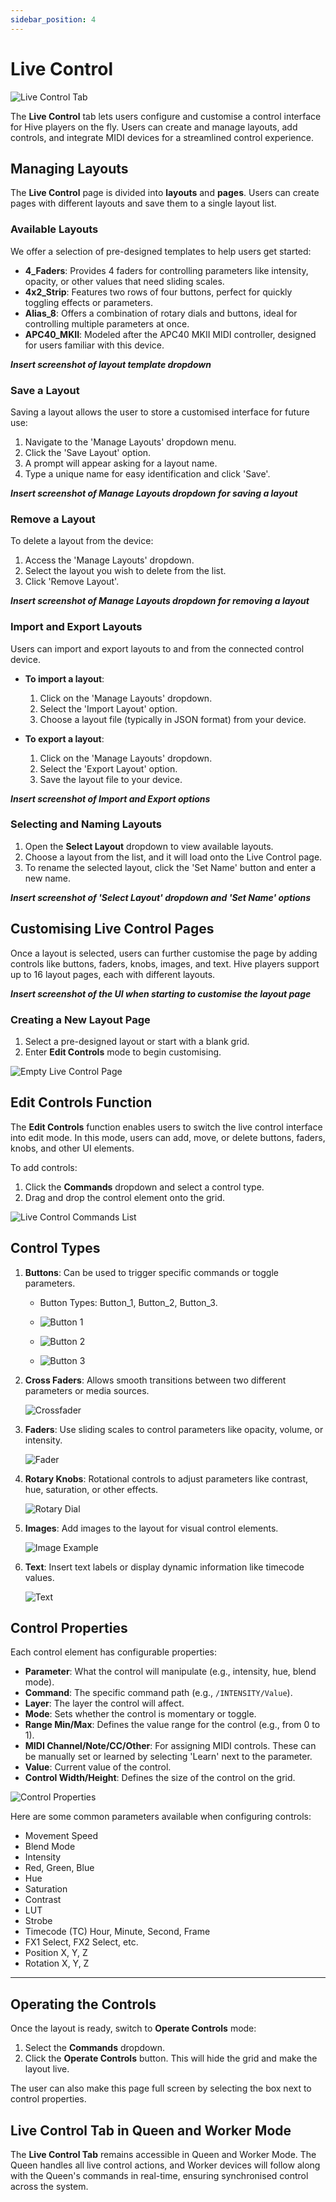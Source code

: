 ```yaml
---
sidebar_position: 4
---
```


# Live Control

![Live Control Tab](\img\user-manual\5-play\play-livec-media\live-control-mainpage.png)

The **Live Control** tab lets users configure and customise a control interface for Hive players on the fly. Users can create and manage layouts, add controls, and integrate MIDI devices for a streamlined control experience.

## Managing Layouts

The **Live Control** page is divided into **layouts** and **pages**. Users can create pages with different layouts and save them to a single layout list.

### Available Layouts

We offer a selection of pre-designed templates to help users get started:

- **4_Faders**: Provides 4 faders for controlling parameters like intensity, opacity, or other values that need sliding scales.
- **4x2_Strip**: Features two rows of four buttons, perfect for quickly toggling effects or parameters.
- **Alias_8**: Offers a combination of rotary dials and buttons, ideal for controlling multiple parameters at once.
- **APC40_MKII**: Modeled after the APC40 MKII MIDI controller, designed for users familiar with this device.

**_Insert screenshot of layout template dropdown_**

### Save a Layout

Saving a layout allows the user to store a customised interface for future use:

1. Navigate to the 'Manage Layouts' dropdown menu.
2. Click the 'Save Layout' option.
3. A prompt will appear asking for a layout name.
4. Type a unique name for easy identification and click 'Save'.

**_Insert screenshot of Manage Layouts dropdown for saving a layout_**

### Remove a Layout

To delete a layout from the device:

1. Access the 'Manage Layouts' dropdown.
2. Select the layout you wish to delete from the list.
3. Click 'Remove Layout'.

**_Insert screenshot of Manage Layouts dropdown for removing a layout_**

### Import and Export Layouts

Users can import and export layouts to and from the connected control device.

- **To import a layout**:
  1. Click on the 'Manage Layouts' dropdown.
  2. Select the 'Import Layout' option.
  3. Choose a layout file (typically in JSON format) from your device.

- **To export a layout**:
  1. Click on the 'Manage Layouts' dropdown.
  2. Select the 'Export Layout' option.
  3. Save the layout file to your device.

**_Insert screenshot of Import and Export options_**

### Selecting and Naming Layouts

1. Open the **Select Layout** dropdown to view available layouts.
2. Choose a layout from the list, and it will load onto the Live Control page.
3. To rename the selected layout, click the 'Set Name' button and enter a new name.

**_Insert screenshot of 'Select Layout' dropdown and 'Set Name' options_**

## Customising Live Control Pages

Once a layout is selected, users can further customise the page by adding controls like buttons, faders, knobs, images, and text. Hive players support up to 16 layout pages, each with different layouts.

**_Insert screenshot of the UI when starting to customise the layout page_**

### Creating a New Layout Page

1. Select a pre-designed layout or start with a blank grid.
2. Enter **Edit Controls** mode to begin customising.

![Empty Live Control Page](\img\user-manual\5-play\play-livec-media\live-crontrol-edit.png)

## Edit Controls Function

The **Edit Controls** function enables users to switch the live control interface into edit mode. In this mode, users can add, move, or delete buttons, faders, knobs, and other UI elements.

To add controls:
1. Click the **Commands** dropdown and select a control type.
2. Drag and drop the control element onto the grid.

![Live Control Commands List](\img\user-manual\5-play\play-livec-media\commands.png)

## Control Types

1. **Buttons**: Can be used to trigger specific commands or toggle parameters.
   - Button Types: Button_1, Button_2, Button_3.

   - ![Button 1](\img\user-manual\5-play\play-livec-media\apc_40_button1_fg.png) 
   - ![Button 2](\img\user-manual\5-play\play-livec-media\apc_40_button2_fg.png) 
   - ![Button 3](\img\user-manual\5-play\play-livec-media\apc_40_button3_fg.png)
   
2. **Cross Faders**: Allows smooth transitions between two different parameters or media sources.
   
   ![Crossfader](\img\user-manual\5-play\play-livec-media\apc_40_cross_fader_bg.jpg)

3. **Faders**: Use sliding scales to control parameters like opacity, volume, or intensity.
   
   ![Fader](\img\user-manual\5-play\play-livec-media\apc_40_fader_bg.jpg)

4. **Rotary Knobs**: Rotational controls to adjust parameters like contrast, hue, saturation, or other effects.
   
   ![Rotary Dial](\img\user-manual\5-play\play-livec-media\apc_40_knob_fg.png)

5. **Images**: Add images to the layout for visual control elements.
   
   ![Image Example](\img\user-manual\5-play\play-livec-media\hive_logo.png)

6. **Text**: Insert text labels or display dynamic information like timecode values.
   
   ![Text](\img\user-manual\5-play\play-livec-media\text.png)

## Control Properties

Each control element has configurable properties:

- **Parameter**: What the control will manipulate (e.g., intensity, hue, blend mode).
- **Command**: The specific command path (e.g., `/INTENSITY/Value`).
- **Layer**: The layer the control will affect.
- **Mode**: Sets whether the control is momentary or toggle.
- **Range Min/Max**: Defines the value range for the control (e.g., from 0 to 1).
- **MIDI Channel/Note/CC/Other**: For assigning MIDI controls. These can be manually set or learned by selecting 'Learn' next to the parameter.
- **Value**: Current value of the control.
- **Control Width/Height**: Defines the size of the control on the grid.

![Control Properties](\img\user-manual\5-play\play-livec-media\control_proerties.png)

Here are some common parameters available when configuring controls:

- Movement Speed
- Blend Mode
- Intensity
- Red, Green, Blue
- Hue
- Saturation
- Contrast
- LUT
- Strobe
- Timecode (TC) Hour, Minute, Second, Frame
- FX1 Select, FX2 Select, etc.
- Position X, Y, Z
- Rotation X, Y, Z

---

## Operating the Controls

Once the layout is ready, switch to **Operate Controls** mode:

1. Select the **Commands** dropdown.
2. Click the **Operate Controls** button. This will hide the grid and make the layout live.

The user can also make this page full screen by selecting the box next to control properties.

## Live Control Tab in Queen and Worker Mode

The **Live Control Tab** remains accessible in Queen and Worker Mode. The Queen handles all live control actions, and Worker devices will follow along with the Queen's commands in real-time, ensuring synchronised control across the system.
